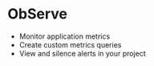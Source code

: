 # ObServe

- Monitor application metrics
- Create custom metrics queries
- View and silence alerts in your project
